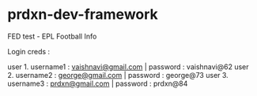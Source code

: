 prdxn-dev-framework
===================

FED test - EPL Football Info

Login creds :

user 1. username1 : vaishnavi@gmail.com | password : vaishnavi@62
user 2. username2 : george@gmail.com | password : george@73
user 3. username3 : prdxn@gmail.com | password : prdxn@84


